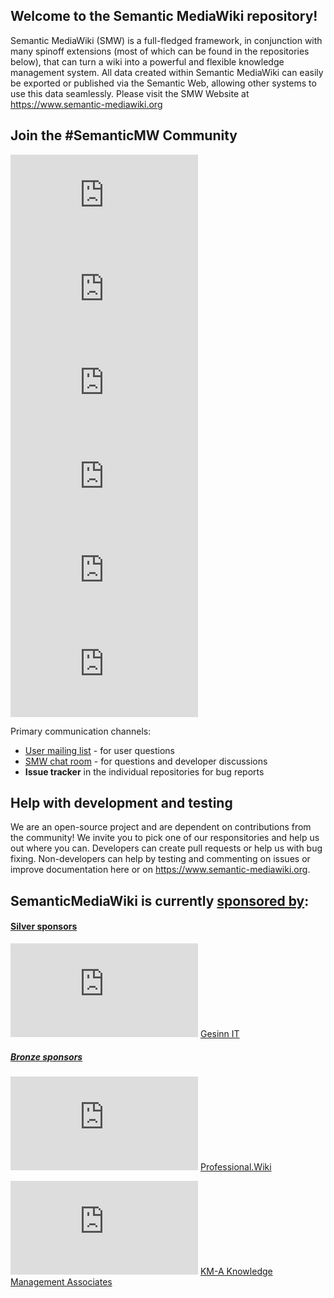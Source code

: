## Welcome to the Semantic MediaWiki repository!
Semantic MediaWiki (SMW) is a full-fledged framework, in conjunction with many spinoff extensions (most of which can be found in the repositories below), that can turn a wiki into a powerful and flexible knowledge management system. All data created within Semantic MediaWiki can easily be exported or published via the Semantic Web, allowing other systems to use this data seamlessly. Please visit the SMW Website at https://www.semantic-mediawiki.org

## Join the #SemanticMW Community

[![Chatroom](https://www.semantic-mediawiki.org/w/thumb.php?f=Comment-alt-solid.svg&width=35)](https://www.semantic-mediawiki.org/wiki/Semantic_MediaWiki_chatroom)
[![Twitter](https://www.semantic-mediawiki.org/w/thumb.php?f=Twitter-square.svg&width=35)](https://twitter.com/#!/semanticmw)
[![Facebook](https://www.semantic-mediawiki.org/w/thumb.php?f=Facebook-square.svg&width=35)](https://www.facebook.com/pages/Semantic-MediaWiki/160459700707245)
[![LinkedIn](https://www.semantic-mediawiki.org/w/thumb.php?f=LinkedIn-square.svg&width=35)]([https://twitter.com/#!/semanticmw](https://www.linkedin.com/groups/2482811/))
[![YouTube](https://www.semantic-mediawiki.org/w/thumb.php?f=Youtube-square.svg&width=35)](https://www.youtube.com/c/semanticmediawiki)
[![Mailing lists](https://www.semantic-mediawiki.org/w/thumb.php?f=Envelope-square.svg&width=35)](https://www.semantic-mediawiki.org/wiki/Semantic_MediaWiki_mailing_lists)

Primary communication channels:

* [User mailing list](https://sourceforge.net/projects/semediawiki/lists/semediawiki-user) - for user questions
* [SMW chat room](https://www.semantic-mediawiki.org/wiki/Semantic_MediaWiki_chatroom) - for questions and developer discussions
* **Issue tracker** in the individual repositories for bug reports

## Help with development and testing
We are an open-source project and are dependent on contributions from the community! We invite you to pick one of our responsitories and help us out where you can. Developers can create pull requests or help us with bug fixing. Non-developers can help by testing and commenting on issues or improve documentation here or on https://www.semantic-mediawiki.org.

## SemanticMediaWiki is currently [sponsored by](https://www.semantic-mediawiki.org/wiki/Sponsorship):
<!--
## [Platinum sponsors](https://www.semantic-mediawiki.org/wiki/Platinum_Sponsor) ## 

### [Gold sponsors](https://www.semantic-mediawiki.org/wiki/Gold_Sponsor) ###
[![KM-A](https://www.semantic-mediawiki.org/w/thumb.php?f=KM-A_logo.png&width=150)](https://www.km-a.net) [KM-A Knowledge Management Associates ](https://www.semantic-mediawiki.org/wiki/Sponsorship/KM-A)
-->
#### [Silver sponsors](https://www.semantic-mediawiki.org/wiki/Silver) ####
[![Gesinn IT](https://www.semantic-mediawiki.org/w/thumb.php?f=Gesinn.it.png&width=100)](https://www.gesinn.it) [Gesinn IT](https://www.semantic-mediawiki.org/wiki/Sponsorship/gesinn.it)
##### [Bronze sponsors](https://www.semantic-mediawiki.org/wiki/Bronze) #####
[![Professional.wiki](https://www.semantic-mediawiki.org/w/thumb.php?f=ProfessionalWikiLogo.png&width=50)](https://www.professional.wiki) [Professional.Wiki](https://www.semantic-mediawiki.org/wiki/Sponsorship/Professional_Wiki)

[![KM-A](https://www.semantic-mediawiki.org/w/thumb.php?f=KM-A_logo.png&width=50)](https://www.km-a.net) [KM-A Knowledge Management Associates ](https://www.semantic-mediawiki.org/wiki/Sponsorship/KM-A)
<!--###### [Copper sponsors](https://www.semantic-mediawiki.org/wiki/Copper) ######
* 
-->


